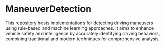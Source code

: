 # ManeuverDetection
This repository hosts implementations for detecting driving maneuvers using rule-based and machine learning approaches. It aims to enhance vehicle safety and intelligence by accurately identifying driving behaviors, combining traditional and modern techniques for comprehensive analysis.
